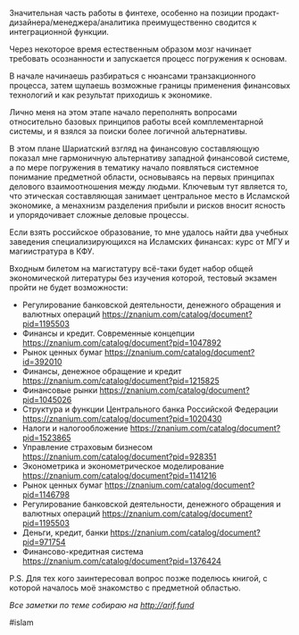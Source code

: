 
Значительная часть работы в финтехе, особенно на позиции продакт-дизайнера/менеджера/аналитика преимущественно сводится к интеграционной функции.

Через некоторое время естественным образом мозг начинает требовать осознанности и запускается процесс погружения к основам.

В начале начинаешь разбираться с нюансами транзакционного процесса, затем щупаешь возможные границы применения финансовых технологий и как результат приходишь к экономике.

Лично меня на этом этапе начало переполнять вопросами относительно базовых принципов работы всей комплементарной системы, и я взялся за поиски более логичной альтернативы.

В этом плане Шариатский взгляд на финансовую составляющую показал мне гармоничную альтернативу западной финансовой системе, а по мере погружения в тематику начало появляться системное понимание предметной области, основываясь на первых принципах делового взаимоотношения между людьми. Ключевым тут является то, что этическая составляющая занимает центральное место в Исламской экономике, а менахнизм разделения прибыли и рисков вносит ясность и упорядочивает сложные деловые процессы.

Если взять российское образование, то мне удалось найти два учебных заведения специализирующихся на Исламских финансах: курс от МГУ и магиистратура в КФУ.

Входным билетом на магистатуру всё-таки будет набор общей экономической литературы без изучения которой, тестовый экзамен пройти не будет возможности:
- Регулирование банковской деятельности, денежного обращения и валютных операций https://znanium.com/catalog/document?pid=1195503
- Финансы и кредит. Современные концепции https://znanium.com/catalog/document?pid=1047892
- Рынок ценных бумаг https://znanium.com/catalog/document?id=392010
- Финансы, денежное обращение и кредит https://znanium.com/catalog/document?pid=1215825
- Финансовые рынки https://znanium.com/catalog/document?pid=1045026
- Структура и функции Центрального банка Российской Федерации https://znanium.com/catalog/document?pid=1020430
- Налоги и налогообложение https://znanium.com/catalog/document?pid=1523865
- Управление страховым бизнесом https://znanium.com/catalog/document?pid=928351
- Эконометрика и эконометрическое моделирование https://znanium.com/catalog/document?pid=1141216
- Рынок ценных бумаг https://znanium.com/catalog/document?pid=1146798
- Регулирование банковской деятельности, денежного обращения и валютных операций https://znanium.com/catalog/document?pid=1195503
- Деньги, кредит, банки https://znanium.com/catalog/document?pid=971754
- Финансово-кредитная система https://znanium.com/catalog/document?pid=1376424

P.S.
Для тех кого заинтересовал вопрос позже поделюсь книгой, с которой началось моё знакомство с предметной областью.

*Все заметки по теме собираю на* *http://arif.fund*

#islam 